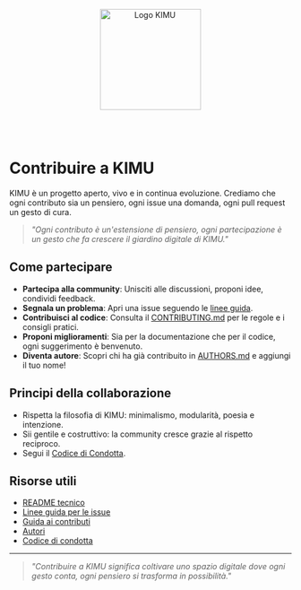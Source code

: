<p align="center">
  <img src="/images/logo_kimu.png" alt="Logo KIMU" width="180" />
</p>
<br>
<br>

# Contribuire a KIMU

KIMU è un progetto aperto, vivo e in continua evoluzione. Crediamo che ogni contributo sia un pensiero, ogni issue una domanda, ogni pull request un gesto di cura.

> _"Ogni contributo è un'estensione di pensiero, ogni partecipazione è un gesto che fa crescere il giardino digitale di KIMU."_

## Come partecipare

- **Partecipa alla community**: Unisciti alle discussioni, proponi idee, condividi feedback.
- **Segnala un problema**: Apri una issue seguendo le [linee guida](https://github.com/UnicoVerso/kimu-core/blob/main/ISSUE_GUIDELINES.md).
- **Contribuisci al codice**: Consulta il [CONTRIBUTING.md](https://github.com/UnicoVerso/kimu-core/blob/main/CONTRIBUTING.md) per le regole e i consigli pratici.
- **Proponi miglioramenti**: Sia per la documentazione che per il codice, ogni suggerimento è benvenuto.
- **Diventa autore**: Scopri chi ha già contribuito in [AUTHORS.md](https://github.com/UnicoVerso/kimu-core/blob/main/AUTHORS.md) e aggiungi il tuo nome!

## Principi della collaborazione

- Rispetta la filosofia di KIMU: minimalismo, modularità, poesia e intenzione.
- Sii gentile e costruttivo: la community cresce grazie al rispetto reciproco.
- Segui il [Codice di Condotta](https://github.com/UnicoVerso/kimu-core/blob/main/CODE_OF_CONDUCT.md).

## Risorse utili

- [README tecnico](https://github.com/UnicoVerso/kimu-core/blob/main/README.md)
- [Linee guida per le issue](https://github.com/UnicoVerso/kimu-core/blob/main/ISSUE_GUIDELINES.md)
- [Guida ai contributi](https://github.com/UnicoVerso/kimu-core/blob/main/CONTRIBUTING.md)
- [Autori](https://github.com/UnicoVerso/kimu-core/blob/main/AUTHORS.md)
- [Codice di condotta](https://github.com/UnicoVerso/kimu-core/blob/main/CODE_OF_CONDUCT.md)

---

> _"Contribuire a KIMU significa coltivare uno spazio digitale dove ogni gesto conta, ogni pensiero si trasforma in possibilità."_
